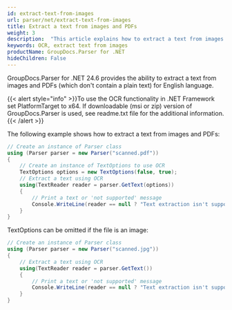 ```yaml
---
id: extract-text-from-images
url: parser/net/extract-text-from-images
title: Extract a text from images and PDFs
weight: 3
description:  "This article explains how to extract a text from images and PDFs"
keywords: OCR, extract text from images
productName: GroupDocs.Parser for .NET
hideChildren: False
---
```

GroupDocs.Parser for .NET 24.6 provides the ability to extract a text from images and PDFs (which don't contain a plain text) for English language.

{{< alert style="info" >}}To use the OCR functionality in .NET Framework set PlatformTarget to x64. If downloadable (msi or zip) version of GroupDocs.Parser is used, see readme.txt file for the additional information.{{< /alert >}}

The following example shows how to extract a text from images and PDFs:

```csharp
// Create an instance of Parser class
using (Parser parser = new Parser("scanned.pdf"))
{
    // Create an instance of TextOptions to use OCR
    TextOptions options = new TextOptions(false, true);
    // Extract a text using OCR
    using(TextReader reader = parser.GetText(options))
    {
        // Print a text or 'not supported' message
        Console.WriteLine(reader == null ? "Text extraction isn't supported" : reader.ReadToEnd());
    }
}
```

TextOptions can be omitted if the file is an image:

```csharp
// Create an instance of Parser class
using (Parser parser = new Parser("scanned.jpg"))
{
    // Extract a text using OCR
    using(TextReader reader = parser.GetText())
    {
        // Print a text or 'not supported' message
        Console.WriteLine(reader == null ? "Text extraction isn't supported" : reader.ReadToEnd());
    }
}
```